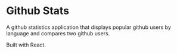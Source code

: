 # Github Stats

A github statistics application that displays popular github users by language and compares two github users.

Built with React.
